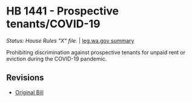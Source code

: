 # HB 1441 - Prospective tenants/COVID-19
*Status: House Rules "X" file.* | [leg.wa.gov summary](https://app.leg.wa.gov/billsummary?BillNumber=1441&Year=2021)

Prohibiting discrimination against prospective tenants for unpaid rent or eviction during the COVID-19 pandemic.

## Revisions
* [Original Bill](1/)